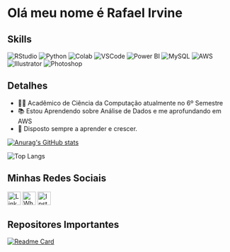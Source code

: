 # Olá meu nome é Rafael Irvine


## Skills

![RStudio](https://img.shields.io/badge/RStudio-75AADB?style=for-the-badge&logo=RStudio&logoColor=white)
![Python](	https://img.shields.io/badge/Python-FFD43B?style=for-the-badge&logo=python&logoColor=blue)
![Colab](https://img.shields.io/badge/Colab-F9AB00?style=for-the-badge&logo=googlecolab&color=525252)
![VSCode](https://img.shields.io/badge/VSCode-0078D4?style=for-the-badge&logo=visual%20studio%20code&logoColor=white)
![Power BI](https://img.shields.io/badge/PowerBI-F2C811?style=for-the-badge&logo=Power%20BI&logoColor=white)
![MySQL](https://img.shields.io/badge/MySQL-005C84?style=for-the-badge&logo=mysql&logoColor=white)
![AWS](https://img.shields.io/badge/Amazon_AWS-FF9900?style=for-the-badge&logo=amazonaws&logoColor=white)
![Illustrator](https://img.shields.io/badge/Adobe%20Illustrator-FF9A00?style=for-the-badge&logo=adobe%20illustrator&logoColor=white)
![Photoshop](https://img.shields.io/badge/Adobe%20Photoshop-31A8FF?style=for-the-badge&logo=Adobe%20Photoshop&logoColor=black)


## Detalhes
- 👨‍💻 Acadêmico de Ciência da Computação atualmente no 6º Semestre
- 📚 Estou Aprendendo sobre Análise de Dados e me aprofundando em AWS
- 🫡 Disposto sempre a aprender e crescer. 


[![Anurag's GitHub stats](https://github-readme-stats.vercel.app/api?username=Rafael-irvine&show_icons=true&theme=gruvbox)](https://github.com/anuraghazra/github-readme-stats)

![Top Langs](https://github-readme-stats.vercel.app/api/top-langs/?username=Rafael-irvine&layout=compact&theme=gruvbox)
## Minhas Redes Sociais 
[<img src='https://img.shields.io/badge/LinkedIn-0077B5?style=for-the-badge&logo=linkedin&logoColor=white' alt='Linkedin' height='30'>](https://www.linkedin.com/in/rafael-irvine)
[<img src='https://img.shields.io/badge/WhatsApp-25D366?style=for-the-badge&logo=WhatsApp&logoColor=white' alt='Whatsapp' height='30'>](https://wa.me/5561993521855)
[<img src='https://img.shields.io/badge/Instagram-E4405F?style=for-the-badge&logo=instagram&logoColor=white' alt='Instagram' height='30'>](https://www.instagram.com/rafael_irvine/)

## Repositores Importantes

[![Readme Card](https://github-readme-stats.vercel.app/api/pin/?username=Rafael-irvine&repo=Rafael-irvine&theme=gruvbox)](https://github.com/anuraghazra/github-readme-stats)
